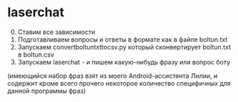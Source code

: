# laserchat
0) Ставим все зависимости
1) Подготавливаем вопросы и ответы в формате как в файле boltun.txt
2) Запускаем convertboltuntxttocsv.py который сконвертирует boltun.txt в boltun.csv
3) Запускаем laserchat - и пишем какую-нибудь фразу или вопрос боту

(имеющийся набор фраз взят из моего Android-ассистента Лилии, и содержит кроме всего прочего некоторое количество специфичных для данной программы фраз)

